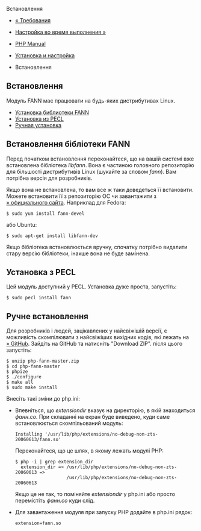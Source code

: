 Встановлення

-   [« Требования](fann.requirements.html)
    
-   [Настройка во время выполнения »](fann.configuration.html)
    
-   [PHP Manual](index.html)
    
-   [Установка и настройка](fann.setup.html)
    
-   Встановлення
    

## Встановлення

Модуль FANN має працювати на будь-яких дистрибутивах Linux.

-   [Установка библиотеки FANN](fann.installation.html#fann.installation.lib)
-   [Установка из PECL](fann.installation.html#fann.installation.pecl)
-   [Ручная установка](fann.installation.html#fann.installation.manual)

## Встановлення бібліотеки FANN

Перед початком встановлення переконайтеся, що на вашій системі вже встановлена ​​бібліотека *libfann*. Вона є частиною головного репозиторію для більшості дистрибутивів Linux (шукайте за словом *fann*). Вам потрібна версія для розробників.

Якщо вона не встановлена, то вам все ж таки доведеться її встановити. Можете встановити її з репозиторію ОС чи завантажити з [» официального сайта](http://leenissen.dk/fann/wp/). Наприклад для Fedora:

```
$ sudo yum install fann-devel
```

або Ubuntu:

```
$ sudo apt-get install libfann-dev
```

Якщо бібліотека встановлюється вручну, спочатку потрібно видалити стару версію бібліотеки, інакше вона не буде замінена.

## Установка з PECL

Цей модуль доступний у PECL. Установка дуже проста, запустіть:

```
$ sudo pecl install fann
```

## Ручне встановлення

Для розробників і людей, зацікавлених у найсвіжішій версії, є можливість скомпілювати з найсвіжіших вихідних кодів, які лежать на [» GitHub](https://github.com/bukka/php-fann). Зайдіть на GitHub та натисніть "Download ZIP". після цього запустіть:

```
$ unzip php-fann-master.zip
$ cd php-fann-master
$ phpize
$ ./configure
$ make all
$ sudo make install
```

Внесіть такі зміни до php.ini:

-   Впевніться, що *extensiondir* вказує на директорію, в якій знаходиться *фанн.со*. При складанні на екран буде виведено, куди саме встановлюється скомпільований модуль:
    
    ```
    Installing '/usr/lib/php/extensions/no-debug-non-zts-20060613/fann.so'
    ```
    
    Переконайтеся, що це шлях, в якому лежать модулі PHP:
    
    ```
    $ php -i | grep extension_dir
      extension_dir => /usr/lib/php/extensions/no-debug-non-zts-20060613 =>
                       /usr/lib/php/extensions/no-debug-non-zts-20060613
    ```
    
    Якщо це не так, то поміняйте *extensiondir* у php.ini або просто перемістіть *фанн.со* куди слід.
    
-   Для завантаження модуля при запуску PHP додайте в php.ini рядок:
    
    ```
    extension=fann.so
    ```
